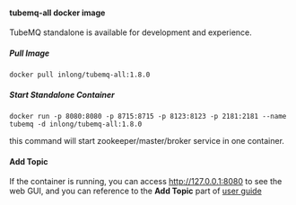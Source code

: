 #### tubemq-all docker image
TubeMQ standalone is available for development and experience.

##### Pull Image
```
docker pull inlong/tubemq-all:1.8.0
```

##### Start Standalone Container
```
docker run -p 8080:8080 -p 8715:8715 -p 8123:8123 -p 2181:2181 --name tubemq -d inlong/tubemq-all:1.8.0
```
this command will start zookeeper/master/broker service in one container.
#### Add Topic
If the container is running, you can access http://127.0.0.1:8080 to see the web GUI, and you can reference to the **Add Topic** part of [user guide](https://inlong.apache.org/docs/next/modules/tubemq/quick_start#2-quick-start)